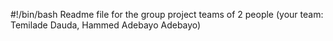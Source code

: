 #!/bin/bash
Readme file for the group project
teams of 2 people (your team: Temilade Dauda, Hammed Adebayo Adebayo)
